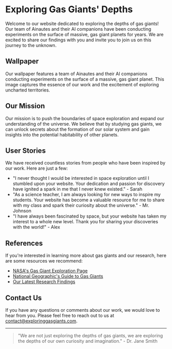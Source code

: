 <!--font:Montserrat-->

# Exploring Gas Giants' Depths

Welcome to our website dedicated to exploring the depths of gas giants! Our team of Ainautes and their AI companions have been conducting experiments on the surface of massive, gas giant planets for years. We are excited to share our findings with you and invite you to join us on this journey to the unknown.

## Wallpaper

Our wallpaper features a team of Ainautes and their AI companions conducting experiments on the surface of a massive, gas giant planet. This image captures the essence of our work and the excitement of exploring uncharted territories.

## Our Mission

Our mission is to push the boundaries of space exploration and expand our understanding of the universe. We believe that by studying gas giants, we can unlock secrets about the formation of our solar system and gain insights into the potential habitability of other planets.

## User Stories

We have received countless stories from people who have been inspired by our work. Here are just a few:

- "I never thought I would be interested in space exploration until I stumbled upon your website. Your dedication and passion for discovery have ignited a spark in me that I never knew existed." - Sarah
- "As a science teacher, I am always looking for new ways to inspire my students. Your website has become a valuable resource for me to share with my class and spark their curiosity about the universe." - Mr. Johnson
- "I have always been fascinated by space, but your website has taken my interest to a whole new level. Thank you for sharing your discoveries with the world!" - Alex

## References

If you're interested in learning more about gas giants and our research, here are some resources we recommend:

- [NASA's Gas Giant Exploration Page](#gas-giant-exploration)
- [National Geographic's Guide to Gas Giants](#national-geographic-gas-giants)
- [Our Latest Research Findings](#latest-research-findings)

## Contact Us

If you have any questions or comments about our work, we would love to hear from you. Please feel free to reach out to us at [contact@exploringgasgiants.com](mailto:contact@exploringgasgiants.com).

---

> "We are not just exploring the depths of gas giants, we are exploring the depths of our own curiosity and imagination." - Dr. Jane Smith

<!--

Write me content for website with wallpaper which alt text is:

"A team of Ainautes and their AI companions conducting experiments on the surface of a massive, gas giant planet."

The name/title of the page should not be 1:1 copy of the alt text but rather a real content of the website which is using this wallpaper.

- Use markdown format 
- Start with heading
- Heading should be short and concise
- The content should look like a real website 
- The website should not be about the wallpaper, wallpaper is just a related background
- Heading should be contain work "wallpaper" or "background"
- Include real sections like references, contact, user stories, etc. use things relevant to the page purpose.
- Feel free to use structure like headings, bullets, numbering, blockquotes, paragraphs, horizontal lines, etc.
- You can use formatting like bold or _italic_
- You can include UTF-8 emojis
- Links should be only #hash anchors (and you can refer to the document itself)
- Do not include images


---


# Exploring the Depths of Gas Giants: A Journey to the Unknown

Welcome to our website dedicated to exploring the depths of gas giants! Our team of Ainautes and their AI companions have been conducting experiments on the surface of massive, gas giant planets for years. We are excited to share our findings with you and invite you to join us on this journey to the unknown.

## Wallpaper

Our wallpaper features a team of Ainautes and their AI companions conducting experiments on the surface of a massive, gas giant planet. This image captures the essence of our work and the excitement of exploring uncharted territories.

## Our Mission

Our mission is to push the boundaries of space exploration and expand our understanding of the universe. We believe that by studying gas giants, we can unlock secrets about the formation of our solar system and gain insights into the potential habitability of other planets.

## User Stories

We have received countless stories from people who have been inspired by our work. Here are just a few:

- "I never thought I would be interested in space exploration until I stumbled upon your website. Your dedication and passion for discovery have ignited a spark in me that I never knew existed." - Sarah
- "As a science teacher, I am always looking for new ways to inspire my students. Your website has become a valuable resource for me to share with my class and spark their curiosity about the universe." - Mr. Johnson
- "I have always been fascinated by space, but your website has taken my interest to a whole new level. Thank you for sharing your discoveries with the world!" - Alex

## References

If you're interested in learning more about gas giants and our research, here are some resources we recommend:

- [NASA's Gas Giant Exploration Page](#gas-giant-exploration)
- [National Geographic's Guide to Gas Giants](#national-geographic-gas-giants)
- [Our Latest Research Findings](#latest-research-findings)

## Contact Us

If you have any questions or comments about our work, we would love to hear from you. Please feel free to reach out to us at [contact@exploringgasgiants.com](mailto:contact@exploringgasgiants.com).

---

> "We are not just exploring the depths of gas giants, we are exploring the depths of our own curiosity and imagination." - Dr. Jane Smith


---


Write me a Google font which is best fitting for the website.

Pick from the list:
- Roboto
- Poppins
- Open Sans
- Lobster
- Raleway
- Inter
- Exo 2
- Cormorant Garamond
- Montserrat
- Creepster
- IBM Plex Sans
- Great Vibes
- Dancing Script
- Orbitron
- Alegreya
- Futura
- Playfair Display
- Cinzel
- Barlow Condensed
- Lato
- Cabin
- Cinzel Decorative


Write just the font name nothing else.


---


Montserrat

-->
